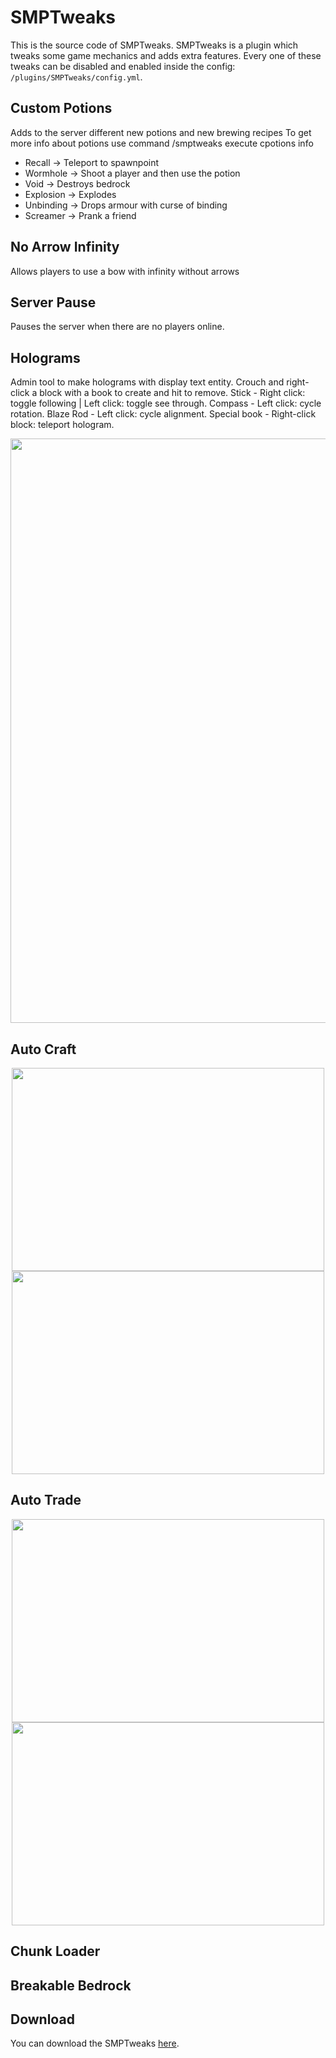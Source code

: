 # SMPTweaks

This is the source code of SMPTweaks. SMPTweaks is a plugin which tweaks some game mechanics and adds extra features. Every one of these tweaks can be disabled and enabled inside the config: `/plugins/SMPTweaks/config.yml`.

## Custom Potions

Adds to the server different new potions and new brewing recipes
To get more info about potions use command /smptweaks execute cpotions info

- Recall -> Teleport to spawnpoint
- Wormhole -> Shoot a player and then use the potion
- Void -> Destroys bedrock
- Explosion -> Explodes
- Unbinding -> Drops armour with curse of binding
- Screamer -> Prank a friend

## No Arrow Infinity

Allows players to use a bow with infinity without arrows

## Server Pause

Pauses the server when there are no players online.

## Holograms

Admin tool to make holograms with display text entity. Crouch and right-click a block with a book to create and hit to remove. Stick - Right click: toggle following | Left click:  toggle see through. Compass - Left click: cycle rotation. Blaze Rod - Left click: cycle alignment. Special book - Right-click block: teleport hologram.

<p align="center"><img width="1300" height="935" src="https://i.imgur.com/26ufsgu.png"></p>

## Auto Craft

<p align="center" float="left">
  <img width="500" height="325" src="https://i.imgur.com/1iqkVOJ.png">
  <img width="500" height="325" src="https://i.imgur.com/iLnQvnp.gif">
</p>


## Auto Trade

<p align="center" float="left">
  <img width="500" height="325" src="https://i.imgur.com/cGCJNSP.png">
  <img width="500" height="325" src="https://i.imgur.com/DAmVJWl.gif">
</p>

## Chunk Loader

## Breakable Bedrock

## Download
You can download the SMPTweaks [here](https://github.com/serbinskis/minecraft-plugins/raw/refs/heads/master/SMPTweaks/build/SMPTweaks.jar).

